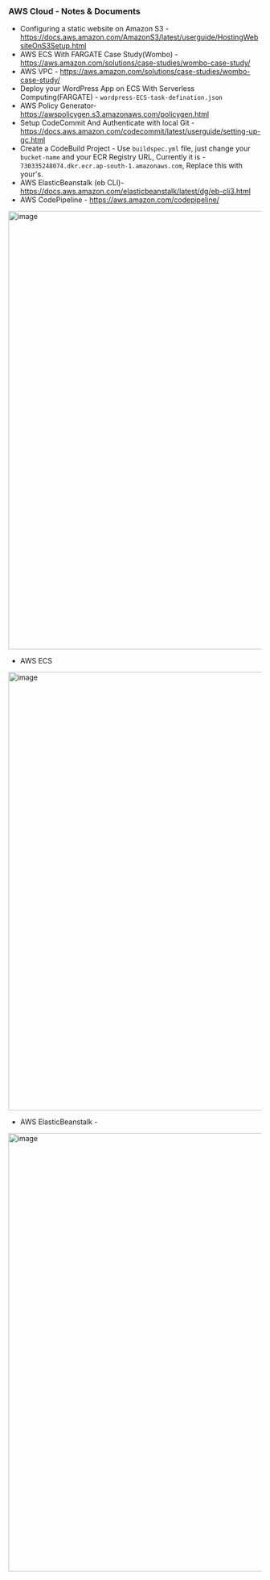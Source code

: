 ### AWS Cloud - Notes & Documents

- Configuring a static website on Amazon S3 - https://docs.aws.amazon.com/AmazonS3/latest/userguide/HostingWebsiteOnS3Setup.html
- AWS ECS With FARGATE Case Study(Wombo) - https://aws.amazon.com/solutions/case-studies/wombo-case-study/
- AWS VPC - https://aws.amazon.com/solutions/case-studies/wombo-case-study/
- Deploy your WordPress App on ECS With Serverless Computing(FARGATE) - `wordpress-ECS-task-defination.json`
- AWS Policy Generator- https://awspolicygen.s3.amazonaws.com/policygen.html
- Setup CodeCommit And Authenticate with local Git - https://docs.aws.amazon.com/codecommit/latest/userguide/setting-up-gc.html
- Create a CodeBuild Project - Use `buildspec.yml` file, just change your `bucket-name` and your ECR Registry URL, Currently it is  - `730335248074.dkr.ecr.ap-south-1.amazonaws.com`, Replace this with your's.
- AWS ElasticBeanstalk (eb CLI)- https://docs.aws.amazon.com/elasticbeanstalk/latest/dg/eb-cli3.html
- AWS CodePipeline - https://aws.amazon.com/codepipeline/
<img width="871" alt="image" src="https://github.com/sudhanshuvlog/GFG-Devops16/assets/124223047/462420ac-ee8b-4904-bd81-0d3f2b94ed3c">


- AWS ECS 
<img width="871" alt="image" src="https://github.com/sudhanshuvlog/GFG-Devops16/assets/124223047/57ba63af-f998-4321-8fa9-e2eaaa030c74">


- AWS ElasticBeanstalk - 
<img width="871" alt="image" src="https://github.com/sudhanshuvlog/GFG-Devops16/assets/124223047/08024fbe-c51b-4995-842c-b32a36a6bff6">


